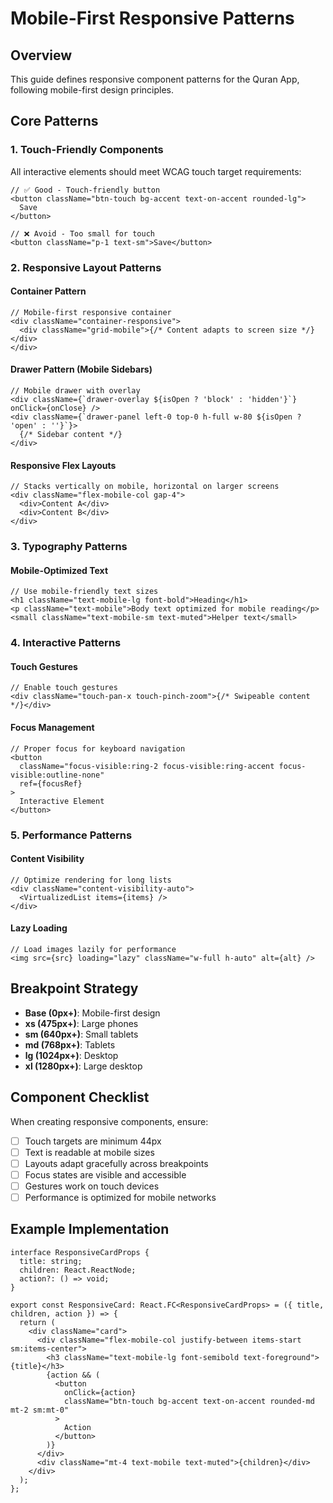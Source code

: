 # Mobile-First Responsive Patterns

## Overview

This guide defines responsive component patterns for the Quran App, following mobile-first design principles.

## Core Patterns

### 1. Touch-Friendly Components

All interactive elements should meet WCAG touch target requirements:

```tsx
// ✅ Good - Touch-friendly button
<button className="btn-touch bg-accent text-on-accent rounded-lg">
  Save
</button>

// ❌ Avoid - Too small for touch
<button className="p-1 text-sm">Save</button>
```

### 2. Responsive Layout Patterns

#### Container Pattern

```tsx
// Mobile-first responsive container
<div className="container-responsive">
  <div className="grid-mobile">{/* Content adapts to screen size */}</div>
</div>
```

#### Drawer Pattern (Mobile Sidebars)

```tsx
// Mobile drawer with overlay
<div className={`drawer-overlay ${isOpen ? 'block' : 'hidden'}`} onClick={onClose} />
<div className={`drawer-panel left-0 top-0 h-full w-80 ${isOpen ? 'open' : ''}`}>
  {/* Sidebar content */}
</div>
```

#### Responsive Flex Layouts

```tsx
// Stacks vertically on mobile, horizontal on larger screens
<div className="flex-mobile-col gap-4">
  <div>Content A</div>
  <div>Content B</div>
</div>
```

### 3. Typography Patterns

#### Mobile-Optimized Text

```tsx
// Use mobile-friendly text sizes
<h1 className="text-mobile-lg font-bold">Heading</h1>
<p className="text-mobile">Body text optimized for mobile reading</p>
<small className="text-mobile-sm text-muted">Helper text</small>
```

### 4. Interactive Patterns

#### Touch Gestures

```tsx
// Enable touch gestures
<div className="touch-pan-x touch-pinch-zoom">{/* Swipeable content */}</div>
```

#### Focus Management

```tsx
// Proper focus for keyboard navigation
<button
  className="focus-visible:ring-2 focus-visible:ring-accent focus-visible:outline-none"
  ref={focusRef}
>
  Interactive Element
</button>
```

### 5. Performance Patterns

#### Content Visibility

```tsx
// Optimize rendering for long lists
<div className="content-visibility-auto">
  <VirtualizedList items={items} />
</div>
```

#### Lazy Loading

```tsx
// Load images lazily for performance
<img src={src} loading="lazy" className="w-full h-auto" alt={alt} />
```

## Breakpoint Strategy

- **Base (0px+)**: Mobile-first design
- **xs (475px+)**: Large phones
- **sm (640px+)**: Small tablets
- **md (768px+)**: Tablets
- **lg (1024px+)**: Desktop
- **xl (1280px+)**: Large desktop

## Component Checklist

When creating responsive components, ensure:

- [ ] Touch targets are minimum 44px
- [ ] Text is readable at mobile sizes
- [ ] Layouts adapt gracefully across breakpoints
- [ ] Focus states are visible and accessible
- [ ] Gestures work on touch devices
- [ ] Performance is optimized for mobile networks

## Example Implementation

```tsx
interface ResponsiveCardProps {
  title: string;
  children: React.ReactNode;
  action?: () => void;
}

export const ResponsiveCard: React.FC<ResponsiveCardProps> = ({ title, children, action }) => {
  return (
    <div className="card">
      <div className="flex-mobile-col justify-between items-start sm:items-center">
        <h3 className="text-mobile-lg font-semibold text-foreground">{title}</h3>
        {action && (
          <button
            onClick={action}
            className="btn-touch bg-accent text-on-accent rounded-md mt-2 sm:mt-0"
          >
            Action
          </button>
        )}
      </div>
      <div className="mt-4 text-mobile text-muted">{children}</div>
    </div>
  );
};
```
